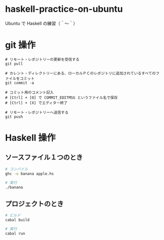 # haskell-practice-on-ubuntu

Ubuntu で Haskell の練習（＾〜＾）

# git 操作

```shell
# リモート・レポジトリーの更新を受信する
git pull

# カレント・ディレクトリーにある、ローカルＰＣのレポジトリに追加されているすべてのファイルをコミット
git commit -a

# コミット用のコメント記入
# [Ctrl] + [O] で COMMIT_EDITMSG というファイル名で保存
# [Ctrl] + [X] でエディター終了

# リモート・レポジトリーへ送信する
git push
```

# Haskell 操作

## ソースファイル１つのとき

```bash
# コンパイル
ghc -o banana apple.hs

# 実行
./banana
```

## プロジェクトのとき

```bash
# ビルド
cabal build

# 実行
cabal run
```

